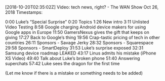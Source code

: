 [2018-10-20T02:35:02Z] Video: tech news, right? - The WAN Show Oct 26, 2018 
Timestamps:

0:00 Luke’s “Special Surprise”
0:20 Topics
1:26 New intro
3:11 Unlisted Video Testing
8:58 Google charging Android device makers for using Google apps in Europe 
11:50 GamersNexus gives the gift that keeps on giving
17:27 Back to Google’s thing
19:56 Crap-tastic pricing of tech in other countries
26:11 Sponsors - Savage Jerky
28:32 Sponsors - Squarespace
29:58 Sponsors - SmartDeploy 
31:53 Luke’s surprise exposed
32:31 Samsung device roadmap LEAKED
43:17 Linus admits his mistake (iPhone XS Video)
49:40 Talk about Luke’s broken phone
51:40 Answering superchats 
57:42 Luke sees the dragon for the first time

(Let me know if there is a mistake or something needs to be added)

